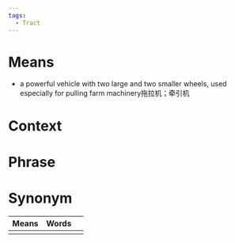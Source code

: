 ```yaml
---
tags:
  - Tract
---
```

# Means
- a powerful vehicle with two large and two smaller wheels, used especially for pulling farm machinery拖拉机；牵引机
# Context

# Phrase

# Synonym
| Means | Words |     |
| ----- | ----- | --- |
|       |       |     |
